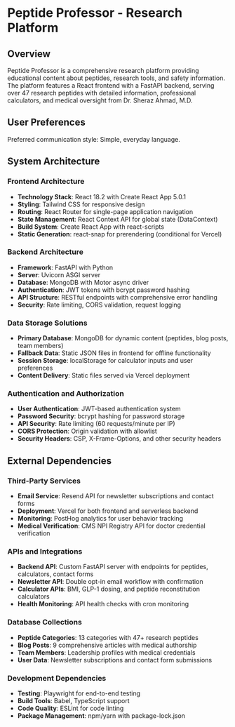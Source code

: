 # Peptide Professor - Research Platform

## Overview
Peptide Professor is a comprehensive research platform providing educational content about peptides, research tools, and safety information. The platform features a React frontend with a FastAPI backend, serving over 47 research peptides with detailed information, professional calculators, and medical oversight from Dr. Sheraz Ahmad, M.D.

## User Preferences
Preferred communication style: Simple, everyday language.

## System Architecture

### Frontend Architecture
- **Technology Stack**: React 18.2 with Create React App 5.0.1
- **Styling**: Tailwind CSS for responsive design
- **Routing**: React Router for single-page application navigation
- **State Management**: React Context API for global state (DataContext)
- **Build System**: Create React App with react-scripts
- **Static Generation**: react-snap for prerendering (conditional for Vercel)

### Backend Architecture
- **Framework**: FastAPI with Python
- **Server**: Uvicorn ASGI server
- **Database**: MongoDB with Motor async driver
- **Authentication**: JWT tokens with bcrypt password hashing
- **API Structure**: RESTful endpoints with comprehensive error handling
- **Security**: Rate limiting, CORS validation, request logging

### Data Storage Solutions
- **Primary Database**: MongoDB for dynamic content (peptides, blog posts, team members)
- **Fallback Data**: Static JSON files in frontend for offline functionality
- **Session Storage**: localStorage for calculator inputs and user preferences
- **Content Delivery**: Static files served via Vercel deployment

### Authentication and Authorization
- **User Authentication**: JWT-based authentication system
- **Password Security**: bcrypt hashing for password storage
- **API Security**: Rate limiting (60 requests/minute per IP)
- **CORS Protection**: Origin validation with allowlist
- **Security Headers**: CSP, X-Frame-Options, and other security headers

## External Dependencies

### Third-Party Services
- **Email Service**: Resend API for newsletter subscriptions and contact forms
- **Deployment**: Vercel for both frontend and serverless backend
- **Monitoring**: PostHog analytics for user behavior tracking
- **Medical Verification**: CMS NPI Registry API for doctor credential verification

### APIs and Integrations
- **Backend API**: Custom FastAPI server with endpoints for peptides, calculators, contact forms
- **Newsletter API**: Double opt-in email workflow with confirmation
- **Calculator APIs**: BMI, GLP-1 dosing, and peptide reconstitution calculators
- **Health Monitoring**: API health checks with cron monitoring

### Database Collections
- **Peptide Categories**: 13 categories with 47+ research peptides
- **Blog Posts**: 9 comprehensive articles with medical authorship
- **Team Members**: Leadership profiles with medical credentials
- **User Data**: Newsletter subscriptions and contact form submissions

### Development Dependencies
- **Testing**: Playwright for end-to-end testing
- **Build Tools**: Babel, TypeScript support
- **Code Quality**: ESLint for code linting
- **Package Management**: npm/yarn with package-lock.json